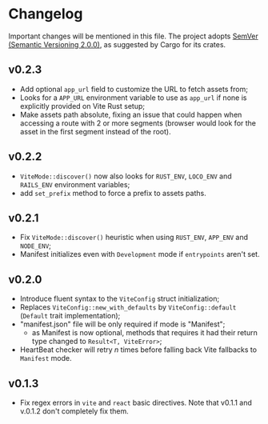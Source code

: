 # Changelog
Important changes will be mentioned in this file. The project adopts
[SemVer (Semantic Versioning 2.0.0)](https://semver.org/), as suggested
by Cargo for its crates.

## v0.2.3
- Add optional `app_url` field to customize the URL to fetch assets from;
- Looks for a `APP_URL` environment variable to use as `app_url` if none is explicitly provided on Vite Rust setup;
- Make assets path absolute, fixing an issue that could happen when accessing a route with 2 or more segments (browser would look for the asset in the first segment instead of the root).

## v0.2.2
- `ViteMode::discover()` now also looks for `RUST_ENV`, `LOCO_ENV` and `RAILS_ENV` environment variables;
- add `set_prefix` method to force a prefix to assets paths.

## v0.2.1
- Fix `ViteMode::discover()` heuristic when using `RUST_ENV`, `APP_ENV` and `NODE_ENV`;
- Manifest initializes even with `Development` mode if `entrypoints` aren't set. 

## v0.2.0
- Introduce fluent syntax to the `ViteConfig` struct initialization;
- Replaces `ViteConfig::new_with_defaults` by `ViteConfig::default` (`Default` trait implementation);
- "manifest.json" file will be only required if mode is "Manifest";
    - as Manifest is now optional, methods that requires it had their return type changed to `Result<T, ViteError>`;
- HeartBeat checker will retry *n* times before falling back Vite fallbacks to `Manifest` mode.

## v0.1.3
- Fix regex errors in `vite` and `react` basic directives. Note that v0.1.1 and v.0.1.2 don't completely fix them.
